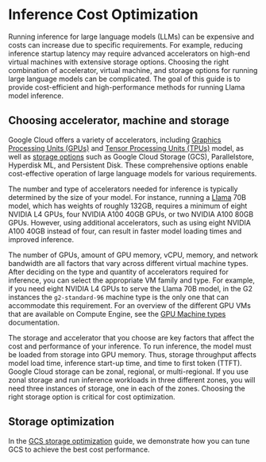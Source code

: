 # Inference Cost Optimization

Running inference for large language models (LLMs) can be expensive and costs
can increase due to specific requirements. For example, reducing inference
startup latency may require advanced accelerators on high-end virtual machines
with extensive storage options. Choosing the right combination of accelerator,
virtual machine, and storage options for running large language models can be
complicated. The goal of this guide is to provide cost-efficient and
high-performance methods for running Llama model inference.

## Choosing accelerator, machine and storage

Google Cloud offers a variety of accelerators, including
[Graphics Processing Units (GPUs)](https://cloud.google.com/gpu) and
[Tensor Processing Units (TPUs)](https://cloud.google.com/tpu) model, as well as
[storage options](https://cloud.google.com/products/storage) such as Google
Cloud Storage (GCS), Parallelstore, Hyperdisk ML, and Persistent Disk. These
comprehensive options enable cost-effective operation of large language models
for various requirements.

The number and type of accelerators needed for inference is typically determined
by the size of your model. For instance, running a
[Llama](https://www.llama.com/) 70B model, which has weights of roughly 132GB,
requires a minimum of eight NVIDIA L4 GPUs, four NVIDIA A100 40GB GPUs, or two
NVIDIA A100 80GB GPUs. However, using additional accelerators, such as using
eight NVIDIA A100 40GB instead of four, can result in faster model loading times
and improved inference.

The number of GPUs, amount of GPU memory, vCPU, memory, and network bandwidth
are all factors that vary across different virtual machine types. After deciding
on the type and quantity of accelerators required for inference, you can select
the appropriate VM family and type. For example, if you need eight NVIDIA L4
GPUs to serve the Llama 70B model, in the G2 instances the `g2-standard-96`
machine type is the only one that can accommodate this requirement. For an
overview of the different GPU VMs that are available on Compute Engine, see the
[GPU Machine types](https://cloud.google.com/compute/docs/gpus) documentation.

The storage and accelerator that you choose are key factors that affect the cost
and performance of your inference. To run inference, the model must be loaded
from storage into GPU memory. Thus, storage throughput affects model load time,
inference start-up time, and time to first token (TTFT). Google Cloud storage
can be zonal, regional, or multi-regional. If you use zonal storage and run
inference workloads in three different zones, you will need three instances of
storage, one in each of the zones. Choosing the right storage option is critical
for cost optimization.

## Storage optimization

In the
[GCS storage optimization](/use-cases/inferencing/cost-optimization/gcsfuse/README.md)
guide, we demonstrate how you can tune GCS to achieve the best cost performance.
